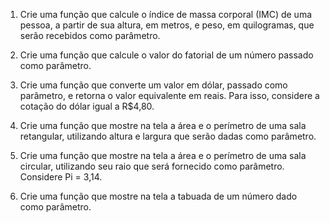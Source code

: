 1) Crie uma função que calcule o índice de massa corporal (IMC) de uma pessoa, a partir de sua altura, em metros, e peso, em quilogramas, que serão recebidos como parâmetro.

2) Crie uma função que calcule o valor do fatorial de um número passado como parâmetro.

3) Crie uma função que converte um valor em dólar, passado como parâmetro, e retorna o valor equivalente em reais. Para isso, considere a cotação do dólar igual a R$4,80.

4) Crie uma função que mostre na tela a área e o perímetro de uma sala retangular, utilizando altura e largura que serão dadas como parâmetro.

5) Crie uma função que mostre na tela a área e o perímetro de uma sala circular, utilizando seu raio que será fornecido como parâmetro. Considere Pi = 3,14.

6) Crie uma função que mostre na tela a tabuada de um número dado como parâmetro.